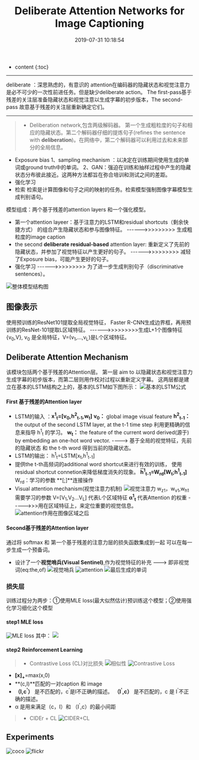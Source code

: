 ﻿---
layout: post
title:  "Deliberate Attention Networks for Image Captioning"
date:   2019-07-31 10:18:54
categories: 论文解读
tags: caption attention 精细化 2019年 AAAI 
---

* content
{:toc}
---
deliberate ：深思熟虑的，有意识的
attention在编码器的隐藏状态和视觉注意力是必不可少的一次性前进任务。但是缺少deliberate action。
The first-pass基于残差的关注层准备隐藏状态和视觉注意以生成字幕的初步版本，The second-pass 故意基于残差的关注层重新确定它们。

---
>* Deliberation network,包含两级解码器。
第一个生成粗粒度的句子和相应的隐藏状态。第二个解码器仔细的提炼句子(refines the sentence with **deliberation**)。在网络中，第二个解码器可以利用过去和未来部分的全局信息。
* Exposure bias
1、sampling mechanism ：以决定在训练期间使用生成的单词或ground truth中的单词。
2、GAN：强迫在训练和抽样过程中产生的隐藏状态分布彼此接近。这两种方法都旨在弥合培训和测试之间的差距。
* 强化学习
* 检索
检索是计算图像和句子之间的映射的任务。检索模型强制图像字幕模型生成判别语句。

模型组成：两个基于残差的attention layers 和一个强化模型。

* 第一个attention layeer：基于注意力的LSTM和residual shortcuts（剩余快捷方式） 的组合产生隐藏状态和参与图像特征。
------>>>>>>>>> 生成粗粒度的image caption
* the second **deliberate residual-based** attention layer:
重新定义了先前的隐藏状态，并参加了视觉特征以产生更好的句子。
------>>>>>>>>> 减轻了Exposure bias，可能产生更好的句子。
* 强化学习
------>>>>>>>>> 为了进一步生成判别句子（discriminative sentences）。

![整体模型结构图](https://i.loli.net/2019/07/31/5d41143ed184297096.png)

## 图像表示
使用预训练的ResNet101提取全局视觉特征，
Faster R-CNN生成边界框，再用预训练的ResNet-101提取L区域特征。
------>>>>>>>>>生成L+1个图像特征{v<sub>0</sub>,V}, v<sub>0</sub> 是全局特征，V=(v<sub>1</sub>,...,v<sub>L</sub>)是L个区域特征。

## Deliberate Attention Mechanism
该模块包括两个基于残差的Attention层。
第一层 aim to 以隐藏状态和视觉注意力生成字幕的初步版本，而第二层则用作校对过程以重新定义字幕。
这两层都是建立在基本的LSTM结构之上的，基本的LSTM如下图所示：
![基本的LSTM公式](https://i.loli.net/2019/07/31/5d4147ea55fb999207.png)

#### First 基于残差的Attention layer
* LSTM的输入 ：**x<sup>1</sup><sub>t</sub>=[v<sub>0</sub>,h<sup>2</sup><sub>t-1</sub>,w<sub>t</sub>]**
**v<sub>0</sub>：** global image visual feature
**h<sup>2</sup><sub>t-1</sub>：** the output of the second LSTM layer, at the t-1 time step
利用更精确的信息来指导 h<sup>1</sup><sub>t</sub> 的学习。
**w<sub>t</sub>：** the feature of the current word derived(源于) by embedding an one-hot word vector.
 ----> 基于全局的视觉特征，先前的隐藏状态 和 the t-th word 得到当前的隐藏状态。
* LSTM的输出： h<sup>1</sup><sub>t</sub>=LSTM[x<sub>t</sub>,h<sup>1</sup><sub>t-1</sub>]
* 提供the t-th高频词的additional word shortcut来进行有效的训练，
使用residual shortcut connetion来降低梯度消失的现象。
**<span style="text-decoration:overline;">h</span><sup>1</sup><sub>t-1</sub>=W<sub>rd</sub>[W<sub>t</sub>;h<sup>1</sup><sub>t-1</sub>]**
W<sub>rd</sub>：学习的参数
**[;]**连接操作
* Visual attention mechanism(视觉注意力机制)
![视觉注意力](https://i.loli.net/2019/08/01/5d427164d51b673724.png)
w<sub>z1</sub>，w<sub>v1</sub>,w<sub>h1</sub> 需要学习的参数
V=[V<sub>1</sub>,V<sub>2</sub>...V<sub>L</sub>] 代表L个区域特征
**α<sup>1</sup><sub>t</sub>** 代表Attention 的权重
----->>>用在区域特征上，来定位重要的视觉信息。
![attention作用在图像区域之后](https://i.loli.net/2019/08/01/5d4273311a98323370.png)

#### Second基于残差的Attention layer
通过将 softmax 和 第一个基于残差的注意力层的损失函数集成到一起
可以在每一步生成一个预备词。
* 设计了一个**视觉哨兵(Visual Sentinel)**,作为视觉特征的补充 ---> 即非视觉词(eq:the,of)
![视觉哨兵](https://i.loli.net/2019/08/01/5d4275361257c41649.png)
![attention](https://i.loli.net/2019/08/01/5d42762b2de7a69260.png)
![最后生成的单词](https://i.loli.net/2019/08/01/5d42774deddc945854.png)

### 损失层
训练过程分为两步：①使用MLE loss(最大似然估计)预训练这个模型；②使用强化学习细化这个模型
#### step1 MLE loss
![MLE loss](https://i.loli.net/2019/08/01/5d4279f718a3326786.png)
其中：
![](https://i.loli.net/2019/08/01/5d4279f72b74776363.png)
#### step2 Reinforcement Learning
>* Contrastive Loss (CL)对比损失
![相似性](https://i.loli.net/2019/08/01/5d4279f75a47597440.png)
![Contrastive Loss](https://i.loli.net/2019/08/01/5d4279f748ef551687.png)
* **[x]<sub>+</sub>**=max(x,0)
* **(c,I)**匹配的一对caption 和 image
* **（I,c<sup>'</sup>）** 是不匹配的，c<sup>'</sup>是I不正确的描述。
**（I<sup>'</sup>,c）** 是不匹配的，c 是 I<sup>'</sup>不正确的描述。
* α 是用来满足（c，I）和 （I<sup>'</sup>,c）的最小间距

>* CIDEr + CL
![CIDER+CL](https://i.loli.net/2019/08/01/5d427d1fda6fb68399.png)

## Experiments
![coco](https://i.loli.net/2019/08/01/5d427dfbe019586191.png)
![flickr](https://i.loli.net/2019/08/01/5d427dfbee55232789.png)
